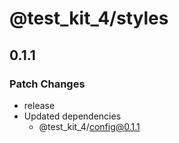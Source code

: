 # @test_kit_4/styles

## 0.1.1

### Patch Changes

-   release
-   Updated dependencies
    -   @test_kit_4/config@0.1.1
